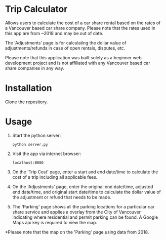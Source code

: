 # Trip Calculator

Allows users to calculate the cost of a car share rental based on the rates of a Vancouver based car share company. Please note that the rates used in this app are from ~2018 and may be out of date.

The 'Adjustments' page is for calculating the dollar value of adjustments/refunds in case of open rentals, disputes, etc.

Please note that this application was built solely as a beginner web development project and is not affiliated with any Vancouver based car share companies in any way.

# Installation

Clone the repository.

# Usage

1. Start the python server:
    ```
    python server.py
    ```

2. Visit the app via internet browser:
    ```
    localhost:8080
    ```

3. On the 'Trip Cost' page, enter a start and end date/time to calculate the cost of a trip including all applicable fees.

4. On the 'Adjustments' page, enter the original end date/time, adjusted end date/time, and original start date/time to calculate the dollar value of the adjustment or refund that needs to be made.

5. The 'Parking' page shows all the parking locations for a particular car share service and applies a overlay from the City of Vancouver indicating where residential and permit parking can be found. A Google Maps api key is required to view the map.

*Please note that the map on the 'Parking' page using data from 2018.
